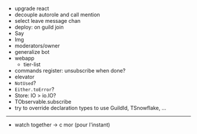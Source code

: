 - upgrade react
- decouple autorole and call mention
- select leave message chan
- deploy: on guild join
- Say
- Img
- moderators/owner
- generalize bot
- webapp
  - tier-list
- commands register: unsubscribe when done?
- elevator
- `NotUsed`?
- `Either.toError`?
- Store: IO > io.IO?
- TObservable.subscribe
- try to override declaration types to use GuildId, TSnowflake, ...

---

- watch together -> c mor (pour l'instant)
